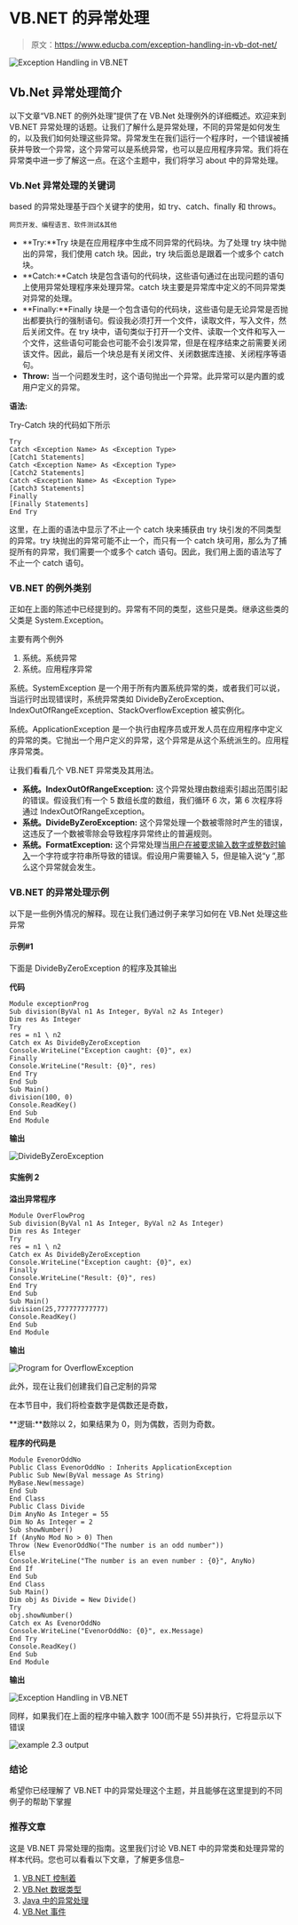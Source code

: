 # VB.NET 的异常处理

> 原文：<https://www.educba.com/exception-handling-in-vb-dot-net/>

![Exception Handling in VB.NET](img/55a0cd349ce99794fc7cdd3593745c48.png)



## Vb.Net 异常处理简介

以下文章“VB.NET 的例外处理”提供了在 VB.Net 处理例外的详细概述。欢迎来到 VB.NET 异常处理的话题。让我们了解什么是异常处理，不同的异常是如何发生的，以及我们如何处理这些异常。异常发生在我们运行一个程序时，一个错误被捕获并导致一个异常，这个异常可以是系统异常，也可以是应用程序异常。我们将在异常类中进一步了解这一点。在这个主题中，我们将学习 about 中的异常处理。

### Vb.Net 异常处理的关键词

based 的异常处理基于四个关键字的使用，如 try、catch、finally 和 throws。

<small>网页开发、编程语言、软件测试&其他</small>

*   **Try:**Try 块是在应用程序中生成不同异常的代码块。为了处理 try 块中抛出的异常，我们使用 catch 块。因此，try 块后面总是跟着一个或多个 catch 块。
*   **Catch:**Catch 块是包含语句的代码块，这些语句通过在出现问题的语句上使用异常处理程序来处理异常。catch 块主要是异常库中定义的不同异常类对异常的处理。
*   **Finally:**Finally 块是一个包含语句的代码块，这些语句是无论异常是否抛出都要执行的强制语句。假设我必须打开一个文件，读取文件，写入文件，然后关闭文件。在 try 块中，语句类似于打开一个文件、读取一个文件和写入一个文件，这些语句可能会也可能不会引发异常，但是在程序结束之前需要关闭该文件。因此，最后一个块总是有关闭文件、关闭数据库连接、关闭程序等语句。
*   **Throw:** 当一个问题发生时，这个语句抛出一个异常。此异常可以是内置的或用户定义的异常。

**语法:**

Try-Catch 块的代码如下所示

```
Try
Catch <Exception Name> As <Exception Type>
[Catch1 Statements]
Catch <Exception Name> As <Exception Type>
[Catch2 Statements]
Catch <Exception Name> As <Exception Type>
[Catch3 Statements]
Finally
[Finally Statements]
End Try
```

这里，在上面的语法中显示了不止一个 catch 块来捕获由 try 块引发的不同类型的异常。try 块抛出的异常可能不止一个，而只有一个 catch 块可用，那么为了捕捉所有的异常，我们需要一个或多个 catch 语句。因此，我们用上面的语法写了不止一个 catch 语句。

### VB.NET 的例外类别

正如在上面的陈述中已经提到的。异常有不同的类型，这些只是类。继承这些类的父类是 System.Exception。

主要有两个例外

1.  系统。系统异常
2.  系统。应用程序异常

系统。SystemException 是一个用于所有内置系统异常的类，或者我们可以说，当运行时出现错误时，系统异常类如 DivideByZeroException、IndexOutOfRangeException、StackOverflowException 被实例化。

系统。ApplicationException 是一个执行由程序员或开发人员在应用程序中定义的异常的类。它抛出一个用户定义的异常，这个异常是从这个系统派生的。应用程序异常类。

让我们看看几个 VB.NET 异常类及其用法。

*   **系统。IndexOutOfRangeException:** 这个异常处理由数组索引超出范围引起的错误。假设我们有一个 5 数组长度的数组，我们循环 6 次，第 6 次程序将通过 IndexOutOfRangeException。
*   **系统。DivideByZeroException:** 这个异常处理一个数被零除时产生的错误，这违反了一个数被零除会导致程序异常终止的普遍规则。
*   **系统。FormatException:** 这个异常处理当[用户在被要求输入数字或整数时输入](https://www.educba.com/java-user-input/)一个字符或字符串所导致的错误。假设用户需要输入 5，但是输入说“y ”,那么这个异常就会发生。

### VB.NET 的异常处理示例

以下是一些例外情况的解释。现在让我们通过例子来学习如何在 VB.Net 处理这些异常

#### 示例#1

下面是 DivideByZeroException 的程序及其输出

**代码**

```
Module exceptionProg
Sub division(ByVal n1 As Integer, ByVal n2 As Integer)
Dim res As Integer
Try
res = n1 \ n2
Catch ex As DivideByZeroException
Console.WriteLine("Exception caught: {0}", ex)
Finally
Console.WriteLine("Result: {0}", res)
End Try
End Sub
Sub Main()
division(100, 0)
Console.ReadKey()
End Sub
End Module
```

**输出**

![DivideByZeroException](img/5864ac88a835bbd9766e43d557dc4bbe.png)



#### 实施例 2

**溢出异常程序**

```
Module OverFlowProg
Sub division(ByVal n1 As Integer, ByVal n2 As Integer)
Dim res As Integer
Try
res = n1 \ n2
Catch ex As DivideByZeroException
Console.WriteLine("Exception caught: {0}", ex)
Finally
Console.WriteLine("Result: {0}", res)
End Try
End Sub
Sub Main()
division(25,777777777777)
Console.ReadKey()
End Sub
End Module
```

**输出**

![Program for OverflowException](img/a4be972ce9308e863dae1131a536d819.png)



此外，现在让我们创建我们自己定制的异常

在本节目中，我们将检查数字是偶数还是奇数，

**逻辑:**数除以 2，如果结果为 0，则为偶数，否则为奇数。

**程序的代码是**

```
Module EvenorOddNo
Public Class EvenorOddNo : Inherits ApplicationException
Public Sub New(ByVal message As String)
MyBase.New(message)
End Sub
End Class
Public Class Divide
Dim AnyNo As Integer = 55
Dim No As Integer = 2
Sub showNumber()
If (AnyNo Mod No > 0) Then
Throw (New EvenorOddNo("The number is an odd number"))
Else
Console.WriteLine("The number is an even number : {0}", AnyNo)
End If
End Sub
End Class
Sub Main()
Dim obj As Divide = New Divide()
Try
obj.showNumber()
Catch ex As EvenorOddNo
Console.WriteLine("EvenorOddNo: {0}", ex.Message)
End Try
Console.ReadKey()
End Sub
End Module
```

**输出**

![Exception Handling in VB.NET](img/0e3cc3a53ab0eed6f03748a9073057a7.png)



同样，如果我们在上面的程序中输入数字 100(而不是 55)并执行，它将显示以下错误

![example 2.3 output](img/a778fd60680b0a7186d5513bd18b9598.png)



### 结论

希望你已经理解了 VB.NET 中的异常处理这个主题，并且能够在这里提到的不同例子的帮助下掌握

### 推荐文章

这是 VB.NET 异常处理的指南。这里我们讨论 VB.NET 中的异常类和处理异常的样本代码。您也可以看看以下文章，了解更多信息–

1.  [VB.NET 控制着](https://www.educba.com/vb-dot-net-controls/)
2.  [VB.Net 数据类型](https://www.educba.com/vb-net-data-types/)
3.  [Java 中的异常处理](https://www.educba.com/exception-handling-in-java/)
4.  [VB.Net 事件](https://www.educba.com/vb-dot-net-events/)





